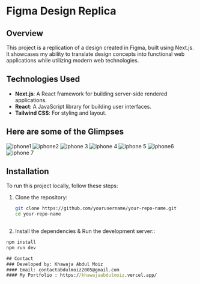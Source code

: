 # Figma Design Replica

## Overview

This project is a replication of a design created in Figma, built using Next.js. It showcases my ability to translate design concepts into functional web applications while utilizing modern web technologies.

## Technologies Used

- **Next.js**: A React framework for building server-side rendered applications.
- **React**: A JavaScript library for building user interfaces.
- **Tailwind CSS**: For styling and layout.

## Here are some of the Glimpses
![iphone1](https://github.com/user-attachments/assets/9f6bfa56-11c5-4b14-935b-d5149276caf6)
![iphone2](https://github.com/user-attachments/assets/64585e41-537c-4db1-98f9-5d09bf2d404d)
![iphone 3](https://github.com/user-attachments/assets/172b93f8-5fa2-435b-8ff1-0f2aeadb3cee)
![iphone 4](https://github.com/user-attachments/assets/7ff04158-8dc2-4fef-9299-98a8c279d311)
![iphone 5](https://github.com/user-attachments/assets/a59de4fe-ab4b-4f30-9a05-6b85697b9aa2)
![iphone6](https://github.com/user-attachments/assets/fa1a0850-42ba-4661-b407-8ec098fe3d4a)
![iphone 7](https://github.com/user-attachments/assets/7ebf02e7-110d-49be-a3d6-84a08e074931)

## Installation

To run this project locally, follow these steps:

1. Clone the repository:
   ```bash
   git clone https://github.com/yourusername/your-repo-name.git
   cd your-repo-name
  

2. Install the dependencies & Run the development server::
 ```cmd
npm install
npm run dev

## Contact
### Developed by: Khawaja Abdul Moiz
#### Email: contactabdulmoiz2005@gmail.com
#### My Portfolio : https://khawajaabdulmoiz.vercel.app/
